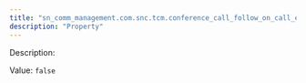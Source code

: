 ```yaml
---
title: "sn_comm_management.com.snc.tcm.conference_call_follow_on_call_escalation"
description: "Property"
---
```


Description: 

Value: `false`